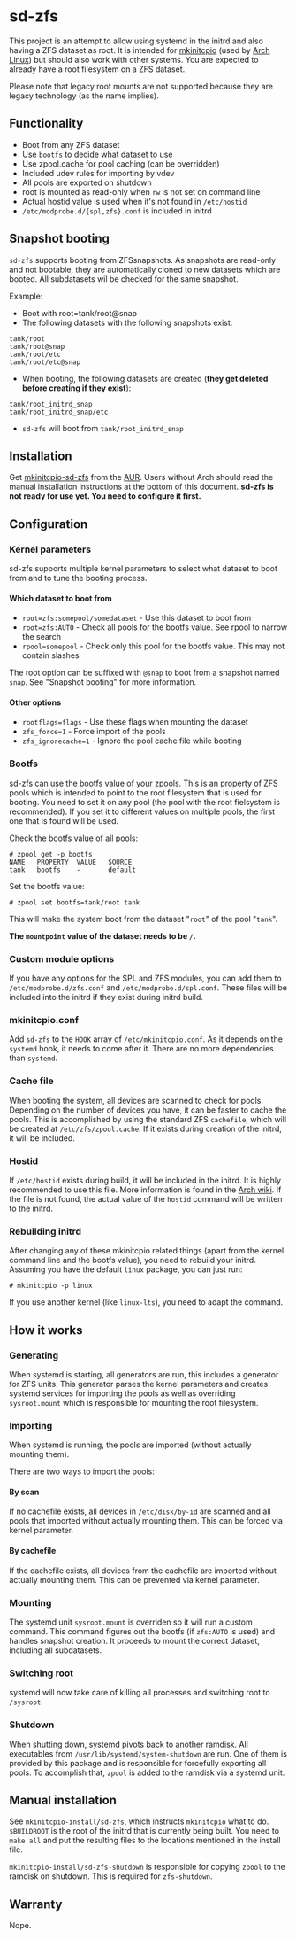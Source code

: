 # sd-zfs

This project is an attempt to allow using systemd in the initrd and also having a ZFS dataset as root.
It is intended for [mkinitcpio](https://git.archlinux.org/mkinitcpio.git/) (used by [Arch Linux](https://www.archlinux.org/)) but should also work with other systems.
You are expected to already have a root filesystem on a ZFS dataset.

Please note that legacy root mounts are not supported because they are legacy technology (as the name implies).

## Functionality
- Boot from any ZFS dataset
- Use `bootfs` to decide what dataset to use
- Use zpool.cache for pool caching (can be overridden)
- Included udev rules for importing by vdev
- All pools are exported on shutdown
- root is mounted as read-only when `rw` is not set on command line
- Actual hostid value is used when it's not found in `/etc/hostid`
- `/etc/modprobe.d/{spl,zfs}.conf` is included in initrd

## Snapshot booting
`sd-zfs` supports booting from ZFSsnapshots.
As snapshots are read-only and not bootable, they are automatically cloned to new datasets which are booted.
All subdatasets wil be checked for the same snapshot.

Example:
- Boot with root=tank/root@snap
- The following datasets with the following snapshots exist:
```
tank/root
tank/root@snap
tank/root/etc
tank/root/etc@snap
```
- When booting, the following datasets are created (**they get deleted before creating if they exist**):
```
tank/root_initrd_snap
tank/root_initrd_snap/etc
```
- `sd-zfs` will boot from `tank/root_initrd_snap`

## Installation
Get [mkinitcpio-sd-zfs](https://aur.archlinux.org/packages/mkinitcpio-sd-zfs/) from the [AUR](https://wiki.archlinux.org/index.php/Arch_User_Repository).
Users without Arch should read the manual installation instructions at the bottom of this document.
**sd-zfs is not ready for use yet. You need to configure it first.**

## Configuration

### Kernel parameters
sd-zfs supports multiple kernel parameters to select what dataset to boot from and to tune the booting process.

#### Which dataset to boot from
- `root=zfs:somepool/somedataset` - Use this dataset to boot from
- `root=zfs:AUTO` - Check all pools for the bootfs value. See rpool to narrow the search
- `rpool=somepool` - Check only this pool for the bootfs value. This may not contain slashes

The root option can be suffixed with `@snap` to boot from a snapshot named `snap`.
See "Snapshot booting" for more information.

#### Other options
- `rootflags=flags` - Use these flags when mounting the dataset
- `zfs_force=1` - Force import of the pools
- `zfs_ignorecache=1` - Ignore the pool cache file while booting

### Bootfs
sd-zfs can use the bootfs value of your zpools.
This is an property of ZFS pools which is intended to point to the root filesystem that is used for booting.
You need to set it on any pool (the pool with the root fielsystem is recommended).
If you set it to different values on multiple pools, the first one that is found will be used.

Check the bootfs value of all pools:
```
# zpool get -p bootfs
NAME   PROPERTY  VALUE   SOURCE
tank   bootfs    -       default
```

Set the bootfs value:
```
# zpool set bootfs=tank/root tank
```

This will make the system boot from the dataset "`root`" of the pool "`tank`".

**The `mountpoint` value of the dataset needs to be `/`.**

### Custom module options
If you have any options for the SPL and ZFS modules, you can add them to `/etc/modprobe.d/zfs.conf` and `/etc/modprobe.d/spl.conf`.
These files will be included into the initrd if they exist during initrd build.

### mkinitcpio.conf
Add `sd-zfs` to the `HOOK` array of `/etc/mkinitcpio.conf`.
As it depends on the `systemd` hook, it needs to come after it.
There are no more dependencies than `systemd`.

### Cache file
When booting the system, all devices are scanned to check for pools.
Depending on the number of devices you have, it can be faster to cache the pools.
This is accomplished by using the standard ZFS `cachefile`, which will be created at `/etc/zfs/zpool.cache`.
If it exists during creation of the initrd, it will be included.

### Hostid
If `/etc/hostid` exists during build, it will be included in the initrd.
It is highly recommended to use this file.
More information is found in the [Arch wiki](https://wiki.archlinux.org/index.php/Installing_Arch_Linux_on_ZFS#After_the_first_boot).
If the file is not found, the actual value of the `hostid` command will be written to the initrd.

### Rebuilding initrd
After changing any of these mkinitcpio related things (apart from the kernel command line and the bootfs value), you need to rebuild your initrd.
Assuming you have the default `linux` package, you can just run:
```
# mkinitcpio -p linux
```
If you use another kernel (like `linux-lts`), you need to adapt the command.

## How it works

### Generating
When systemd is starting, all generators are run, this includes a generator for ZFS units.
This generator parses the kernel parameters and creates systemd services for importing the pools as well as overriding `sysroot.mount` which is responsible for mounting the root filesystem.

### Importing
When systemd is running, the pools are imported (without actually mounting them).

There are two ways to import the pools:

#### By scan
If no cachefile exists, all devices in `/etc/disk/by-id` are scanned and all pools that imported without actually mounting them.
This can be forced via kernel parameter.

#### By cachefile
If the cachefile exists, all devices from the cachefile are imported without actually mounting them.
This can be prevented via kernel parameter.

### Mounting
The systemd unit `sysroot.mount` is overriden so it will run a custom command.
This command figures out the bootfs (if `zfs:AUTO` is used) and handles snapshot creation.
It proceeds to mount the correct dataset, including all subdatasets.

### Switching root
systemd will now take care of killing all processes and switching root to `/sysroot`.

### Shutdown
When shutting down, systemd pivots back to another ramdisk.
All executables from `/usr/lib/systemd/system-shutdown` are run.
One of them is provided by this package and is responsible for forcefully exporting all pools.
To accomplish that, `zpool` is added to the ramdisk via a systemd unit.

## Manual installation
See `mkinitcpio-install/sd-zfs`, which instructs `mkinitcpio` what to do.
`$BUILDROOT` is the root of the initrd that is currently being built.
You need to `make all` and put the resulting files to the locations mentioned in the install file.

`mkinitcpio-install/sd-zfs-shutdown` is responsible for copying `zpool` to the ramdisk on shutdown.
This is required for `zfs-shutdown`.

## Warranty
Nope.

